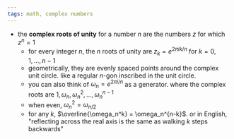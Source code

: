 ```yaml
---
tags: math, complex numbers
---
```


- the **complex roots of unity** for a number $n$ are the numbers $z$ for which $z^n = 1$
	- for every integer $n$, the $n$ roots of unity are $z_k = e^{2\pi i k / n}$ for $k = 0, 1, ..., n-1$
	- geometrically, they are evenly spaced points around the complex unit circle. like a regular $n$-gon inscribed in the unit circle.
	- you can also think of $\omega_n = e^{2 \pi i / n}$ as a generator. where the complex roots are $1, \omega_n, \omega_n^2, ..., \omega_n^{n-1}$
	- when even, $\omega_n^2 = \omega_{n/2}$
	- for any $k$, $\overline{\omega_n^k} = \omega_n^{n-k}$. or in English, "reflecting across the real axis is the same as walking $k$ steps backwards"
